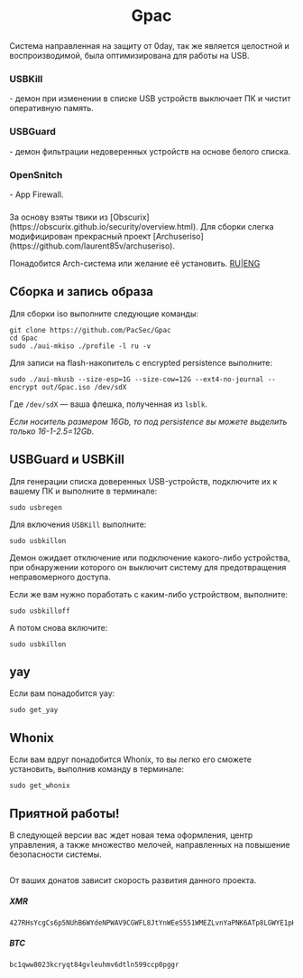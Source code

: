  <h1><p align="center">Gpac</p></h1>


Система направленная на защиту от 0day, так же является целостной и воспроизводимой, была оптимизирована для работы на USB.

<h3>USBKill</h3> - демон при изменении в списке USB устройств выключает ПК и чистит оперативную память.
<h3>USBGuard</h3> - демон фильтрации недоверенных устройств на основе белого списка.
<h3>OpenSnitch</h3> - App Firewall.
<h3></h3>
За основу взяты твики из [Obscurix](https://obscurix.github.io/security/overview.html). Для сборки слегка модифицирован прекрасный проект [Archuseriso](https://github.com/laurent85v/archuseriso).

Понадобится Arch-система или желание её установить. [RU](https://telegra.ph/1-Ustanovka-Arch-Linux-12-28)|[ENG](https://telegra.ph/1-Arch-Linux-Installation-12-28)

## Сборка и запись образа

Для сборки iso выполните следующие команды:
```
git clone https://github.com/PacSec/Gpac
cd Gpac
sudo ./aui-mkiso ./profile -l ru -v
```

Для записи на flash-накопитель с encrypted persistence выполните:
```
sudo ./aui-mkusb --size-esp=1G --size-cow=12G --ext4-no-journal --encrypt out/Gpac.iso /dev/sdX
```
Где `/dev/sdX` — ваша флешка, полученная из `lsblk`.

*Если носитель размером 16Gb, то под persistence вы можете выделить только 16-1-2.5=12Gb.*

## USBGuard и USBKill

Для генерации списка доверенных USB-устройств, подключите их к вашему ПК и выполните в терминале:
```
sudo usbregen
```

Для включения `USBKill` выполните:
```
sudo usbkillon
```
Демон ожидает отключение или подключение какого-либо устройства, при обнаружении которого он выключит систему для предотвращения неправомерного доступа.

Если же вам нужно поработать с каким-либо устройством, выполните:
```
sudo usbkilloff
```
А потом снова включите:
```
sudo usbkillon
```

## yay

Если вам понадобится yay:
```
sudo get_yay
```

## Whonix

Если вам вдруг понадобится Whonix, то вы легко его сможете установить, выполнив команду в терминале:
```
sudo get_whonix
```

## Приятной работы!

В следующей версии вас ждет новая тема оформления, центр управления, а также множество мелочей, направленных на повышение безопасности системы.
##
От ваших донатов зависит скорость развития данного проекта.

##### XMR
```
427RHsYcgCs6p5NUhB6WYdeNPWAV9CGWFL8JtYnWEeS551WMEZLvnYaPNK6ATp8LGWYE1pHxwQ4kLEhc2uGkgWaEABb8qNo
```
##### BTC
```
bc1qww8023kcryqt84gvleuhmv6dtln599ccp0pggr
```
